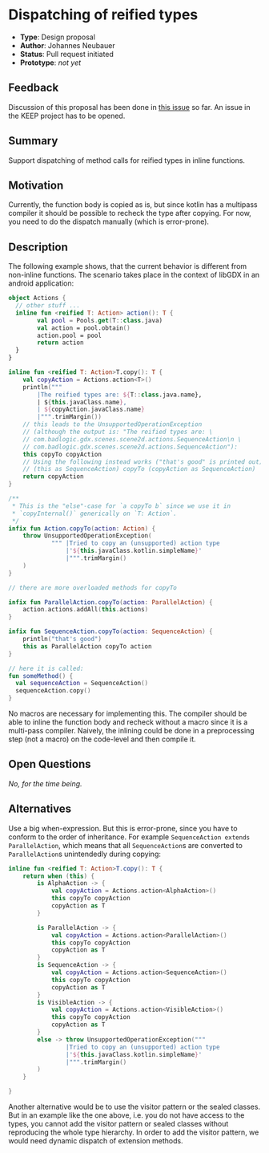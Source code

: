 # Dispatching of reified types

* **Type**: Design proposal
* **Author**: Johannes Neubauer
* **Status**: Pull request initiated
* **Prototype**: *not yet*

## Feedback 

Discussion of this proposal has been done in [this issue](https://youtrack.jetbrains.com/issue/KT-12897) 
so far. An issue in the KEEP project has to be opened.

## Summary

Support dispatching of method calls for reified types in inline functions.

## Motivation

Currently, the function body is copied as is, but since kotlin has a multipass compiler it should be possible to recheck the 
type after copying. For now, you need to do the dispatch manually (which is error-prone).

## Description

The following example shows, that the current behavior is different from non-inline functions. The scenario takes place in 
the context of libGDX in an android application:

```kotlin
object Actions {
  // other stuff ...
  inline fun <reified T: Action> action(): T {
        val pool = Pools.get(T::class.java)
        val action = pool.obtain()
        action.pool = pool
        return action
  }
}

inline fun <reified T: Action>T.copy(): T {
    val copyAction = Actions.action<T>()
    println("""
        |The reified types are: ${T::class.java.name},
        | ${this.javaClass.name},
        | ${copyAction.javaClass.name}
        |""".trimMargin())
    // this leads to the UnsupportedOperationException 
    // (although the output is: "The reified types are: \
    // com.badlogic.gdx.scenes.scene2d.actions.SequenceAction\n \
    // com.badlogic.gdx.scenes.scene2d.actions.SequenceAction"):
    this copyTo copyAction 
    // Using the following instead works ("that's good" is printed out):
    // (this as SequenceAction) copyTo (copyAction as SequenceAction)
    return copyAction
}

/**
 * This is the "else"-case for `a copyTo b` since we use it in
 * `copyInternal()` generically on `T: Action`.
 */
infix fun Action.copyTo(action: Action) {
    throw UnsupportedOperationException(
            """ |Tried to copy an (unsupported) action type
                |'${this.javaClass.kotlin.simpleName}'
                |""".trimMargin()
    )
}

// there are more overloaded methods for copyTo

infix fun ParallelAction.copyTo(action: ParallelAction) {
    action.actions.addAll(this.actions)
}

infix fun SequenceAction.copyTo(action: SequenceAction) {
    println("that's good")
    this as ParallelAction copyTo action
}

// here it is called:
fun someMethod() {
  val sequenceAction = SequenceAction()
  sequenceAction.copy()
}
```

No macros are necessary for implementing this. The compiler should be able to inline the function body 
and recheck without a macro since it is a multi-pass compiler. Naively, the inlining could be done in a 
preprocessing step (not a macro) on the code-level and then compile it.

## Open Questions

*No, for the time being.*

## Alternatives

Use a big when-expression. But this is error-prone, since you have to conform to the order of inheritance. For example 
`SequenceAction extends ParallelAction`, which means that all `SequenceAction`s are converted to `ParallelAction`s 
unintendedly during copying:

```kotlin
inline fun <reified T: Action>T.copy(): T {
    return when (this) {
        is AlphaAction -> {
            val copyAction = Actions.action<AlphaAction>()
            this copyTo copyAction
            copyAction as T
        }

        is ParallelAction -> {
            val copyAction = Actions.action<ParallelAction>()
            this copyTo copyAction
            copyAction as T
        }
        is SequenceAction -> {
            val copyAction = Actions.action<SequenceAction>()
            this copyTo copyAction
            copyAction as T
        }
        is VisibleAction -> {
            val copyAction = Actions.action<VisibleAction>()
            this copyTo copyAction
            copyAction as T
        }
        else -> throw UnsupportedOperationException("""
                |Tried to copy an (unsupported) action type
                |'${this.javaClass.kotlin.simpleName}'
                |""".trimMargin()
        )
    }

}
```

Another alternative would be to use the visitor pattern or the sealed classes. But in an example like the one above, 
i.e. you do not have access to the types, you cannot add the visitor pattern or sealed classes without reproducing the
whole type hierarchy. In order to add the visitor pattern, we would need dynamic dispatch of extension methods.
